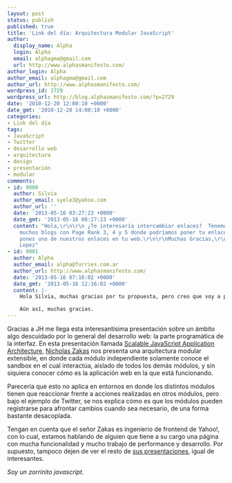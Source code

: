 ```yaml
---
layout: post
status: publish
published: true
title: 'Link del día: Arquitectura Modular JavaScript'
author:
  display_name: Alpha
  login: Alpha
  email: alphagma@gmail.com
  url: http://www.alphasmanifesto.com/
author_login: Alpha
author_email: alphagma@gmail.com
author_url: http://www.alphasmanifesto.com/
wordpress_id: 2729
wordpress_url: http://blog.alphasmanifesto.com/?p=2729
date: '2010-12-20 12:00:10 +0000'
date_gmt: '2010-12-20 14:00:10 +0000'
categories:
- Link del día
tags:
- JavaScript
- Twitter
- desarrollo web
- arquitectura
- design
- presentación
- modular
comments:
- id: 9000
  author: Silvia
  author_email: syele3@yahoo.com
  author_url: ''
  date: '2013-05-16 03:27:23 +0000'
  date_gmt: '2013-05-16 08:27:23 +0000'
  content: "Hola,\r\n\r\n ¿Te interesaría intercambiar enlaces?  Tenemos
    muchos blogs con Page Rank 3, 4 y 5 donde podríamos poner tu enlace si
    pones uno de nuestros enlaces en tu web.\r\n\r\nMuchas Gracias,\r\n\r\nSilvia
    Lopez"
- id: 9001
  author: Alpha
  author_email: alpha@furries.com.ar
  author_url: http://www.alphasmanifesto.com/
  date: '2013-05-16 07:16:02 +0000'
  date_gmt: '2013-05-16 12:16:02 +0000'
  content: |-
    Hola Silvia, muchas gracias por tu propuesta, pero creo que voy a pasar. No creo que intercambiar enlaces sea útil para el mensaje central que mi blog quiere transmitir.

    Aún así, muchas gracias.
---
```


Gracias a JH me llega esta interesantísima presentación sobre un ámbito algo descuidado por lo general del desarrollo web: la parte programática de la interfaz. En esta presentación llamada <a href="http://www.slideshare.net/nzakas/scalable-javascript-application-architecture">Scalable JavaScript Application Architecture</a>, <a href="http://www.nczonline.net/">Nicholas Zakas</a> nos presenta una arquitectura modular extensible, en donde cada módulo independiente solamente conoce el sandbox en el cual interactúa, aislado de todos los demás módulos, y sin  siquiera conocer cómo es la aplicación web en la que está funcionando.

Parecería que esto no aplica en entornos en donde los distintos módulos tienen que reaccionar frente a acciones realizadas en otros módulos, pero bajo el ejemplo de Twitter, se nos explica cómo es que los módulos pueden registrarse para afrontar cambios cuando sea necesario, de una forma bastante desacoplada.

Tengan en cuenta que el señor Zakas es ingenierio de frontend de Yahoo!, con lo cual, estamos hablando de alguien que tiene a su cargo una página con mucha funcionalidad y mucho trabajo de performance y desarrollo. Por supuesto, tampoco dejen de ver el resto de <a href="http://www.slideshare.net/nzakas">sus presentaciones</a>, igual de interesantes.

_Soy un zorrinito javascript._
